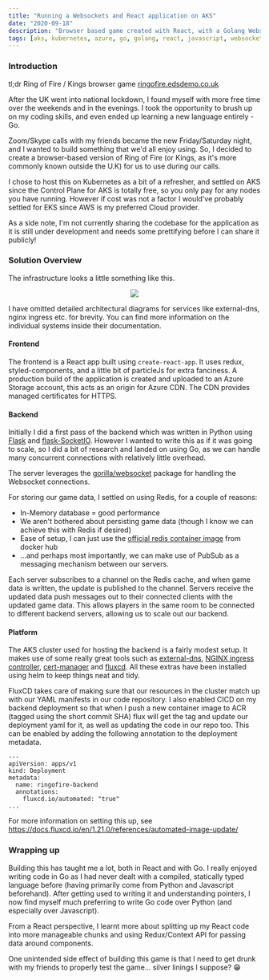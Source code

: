 ```yaml
---
title: "Running a Websockets and React application on AKS"
date: "2020-09-18"
description: "Browser based game created with React, with a Golang Websocket backend, hosted on Azure Kubernetes Service"
tags: [aks, kubernetes, azure, go, golang, react, javascript, websockets, redis]
---
```


### Introduction
tl;dr Ring of Fire / Kings browser game 
<a href="https://ringofire.edsdemo.co.uk" target="_blank">ringofire.edsdemo.co.uk</a>

After the UK went into national lockdown, I found myself with more free time over the weekends and in the evenings. I took the opportunity to brush up on my coding skills, and even ended up learning a new language entirely - Go.

Zoom/Skype calls with my friends became the new Friday/Saturday night, and I wanted to build something that we'd all enjoy using. So, I decided to create a browser-based version of Ring of Fire (or Kings, as it's more commonly known outside the U.K) for us to use during our calls.

I chose to host this on Kubernetes as a bit of a refresher, and settled on AKS since the Control Plane for AKS is totally free, so you only pay for any nodes you have running. However if cost was not a factor I would've probably settled for EKS since AWS is my preferred Cloud provider.

As a side note, I'm not currently sharing the codebase for the application as it is still under development and needs some prettifying before I can share it publicly!

### Solution Overview
The infrastructure looks a little something like this.
<p align="center">
  <img src="/images/ringofire-azure/ringofire-azure.png">
</p>

I have omitted detailed architectural diagrams for services like external-dns, nginx ingress etc. for brevity. You can find more information on the individual systems inside their documentation.

#### Frontend
The frontend is a React app built using `create-react-app`. It uses redux, styled-components, and a little bit of particleJs for extra fanciness. A production build of the application is created and uploaded to an Azure Storage account, this acts as an origin for Azure CDN. The CDN provides managed certificates for HTTPS.

#### Backend
Initially I did a first pass of the backend which was written in Python using [Flask](https://flask.palletsprojects.com/en/1.1.x/) and [flask-SocketIO](https://flask-socketio.readthedocs.io/en/latest/). However I wanted to write this as if it was going to scale, so I did a bit of research and landed on using Go, as we can handle many concurrent connections with relatively little overhead.

The server leverages the [gorilla/websocket](https://github.com/gorilla/websocket) package for handling the Websocket connections. 

For storing our game data, I settled on using Redis, for a couple of reasons:

- In-Memory database = good performance
- We aren't bothered about persisting game data (though I know we can achieve this with Redis if desired)
- Ease of setup, I can just use the [official redis container image](https://hub.docker.com/_/redis) from docker hub
- ...and perhaps most importantly, we can make use of PubSub as a messaging mechanism between our servers.

Each server subscribes to a channel on the Redis cache, and when game data is written, the update is published to the channel. Servers receive the updated data push messages out to their connected clients with the updated game data. This allows players in the same room to be connected to different backend servers, allowing us to scale out our backend.

#### Platform
The AKS cluster used for hosting the backend is a fairly modest setup. It makes use of some really great tools such as [external-dns](https://github.com/kubernetes-sigs/external-dns), [NGINX ingress controller](https://github.com/kubernetes/ingress-nginx), [cert-manager](https://github.com/jetstack/cert-manager) and [fluxcd](https://github.com/fluxcd/flux). All these extras have been installed using helm to keep things neat and tidy.

FluxCD takes care of making sure that our resources in the cluster match up with our YAML manifests in our code repository. I also enabled CICD on my backend deployment so that when I push a new container image to ACR (tagged using the short commit SHA) flux will get the tag and update our deployment yaml for it, as well as updating the code in our repo too. This can be enabled by adding the following annotation to the deployment metadata.
```
---
apiVersion: apps/v1
kind: Deployment
metadata:
  name: ringofire-backend
  annotations:
    fluxcd.io/automated: "true"
...
```
For more information on setting this up, see https://docs.fluxcd.io/en/1.21.0/references/automated-image-update/

### Wrapping up
Building this has taught me a lot, both in React and with Go. I really enjoyed writing code in Go as I had never dealt with a compiled, statically typed language before (having primarily come from Python and Javascript beforehand). After getting used to writing it and understanding pointers, I now find myself much preferring to write Go code over Python (and especially over Javascript).

From a React perspective, I learnt more about splitting up my React code into more manageable chunks and using Redux/Context API for passing data around components.

One unintended side effect of building this game is that I need to get drunk with my friends to properly test the game... silver linings I suppose? 😁